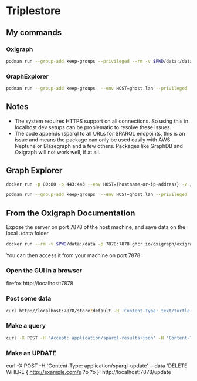 #  Triplestore

## My commands

### Oxigraph

```bash
podman run --group-add keep-groups --privileged --rm -v $PWD/data:/data -p 7878:7878 ghcr.io/oxigraph/oxigraph --location /data serve --bind 0.0.0.0:7878
```

### GraphExplorer

```bash
podman run --group-add keep-groups  --env HOST=ghost.lan --privileged  -v ./config.json:/graph-explorer/config.json  -p 80:80 -p 443:443 -p 8182:8182 localhost/graph-explorer:latest
```

## Notes

* The system requires HTTPS support on all connections.  So using this in localhost
  dev setups can be problematic to resolve these issues.  
* The code appends /sparql to all URLs for SPARQL endpoints, this is an issue and 
  means the package can only be used easily with AWS Neptune or Blazegraph and a few 
  others.  Packages like GraphDB and Oxigraph will not work well, if at all.  

## Graph Explorer

```bash
docker run -p 80:80 -p 443:443 --env HOST={hostname-or-ip-address} -v /path/to/config.json:/graph-explorer/config.json graph-explorer`

podman run --group-add keep-groups  --env HOST=ghost.lan --privileged  -v ./config.json:/graph-explorer/config.json  -p 80:80 -p 443:443 localhost/graph-explorer:latest
```

## From the Oxigraph Documentation

Expose the server on port 7878 of the host machine, and save data on the local ./data folder

```bash
docker run --rm -v $PWD/data:/data -p 7878:7878 ghcr.io/oxigraph/oxigraph --location /data serve --bind 0.0.0.0:7878
```


You can then access it from your machine on port 7878:

### Open the GUI in a browser

firefox http://localhost:7878

### Post some data

```bash
curl http://localhost:7878/store?default -H 'Content-Type: text/turtle' -T ./data.ttl
```

### Make a query

```bash
curl -X POST -H 'Accept: application/sparql-results+json' -H 'Content-Type: application/sparql-query' --data 'SELECT * WHERE { ?s ?p ?o } LIMIT 10' http://localhost:7878/query
```

### Make an UPDATE

curl -X POST -H 'Content-Type: application/sparql-update' --data 'DELETE WHERE { <http://example.com/s> ?p ?o }' http://localhost:7878/update

